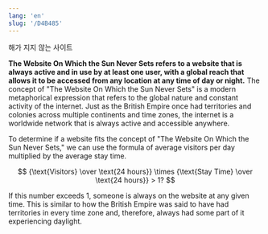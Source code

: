 ```yaml
---
lang: 'en'
slug: '/D4B485'
---
```


해가 지지 않는 사이트

**The Website On Which the Sun Never Sets refers to a website that is always active and in use by at least one user, with a global reach that allows it to be accessed from any location at any time of day or night.**
The concept of "The Website On Which the Sun Never Sets" is a modern metaphorical expression that refers to the global nature and constant activity of the internet. Just as the British Empire once had territories and colonies across multiple continents and time zones, the internet is a worldwide network that is always active and accessible anywhere.

To determine if a website fits the concept of "The Website On Which the Sun Never Sets," we can use the formula of average visitors per day multiplied by the average stay time.

$$
{\text{Visitors} \over \text{24 hours}} \times {\text{Stay Time} \over \text{24 hours}} > 1?
$$

If this number exceeds 1, someone is always on the website at any given time. This is similar to how the British Empire was said to have had territories in every time zone and, therefore, always had some part of it experiencing daylight.

